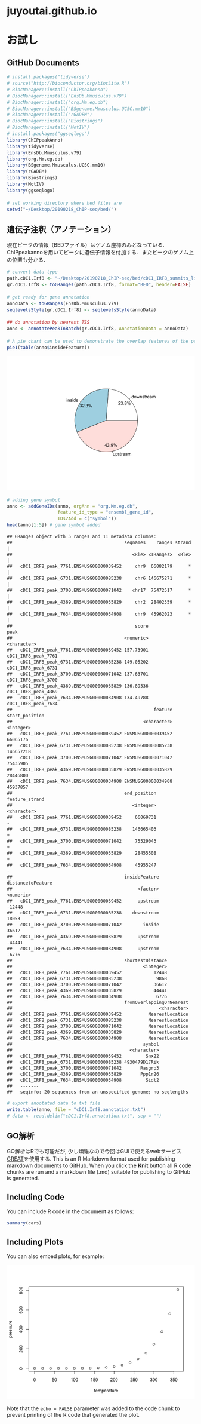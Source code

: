 # juyoutai.github.io
お試し
================

GitHub Documents
----------------

``` r
# install.packages("tidyverse")
# source("http://bioconductor.org/biocLite.R")
# BiocManager::install("ChIPpeakAnno")
# BiocManager::install("EnsDb.Mmusculus.v79")
# BiocManager::install("org.Mm.eg.db")
# BiocManager::install("BSgenome.Mmusculus.UCSC.mm10")
# BiocManager::install("rGADEM")
# BiocManager::install("Biostrings") 
# BiocManager::install("MotIV")
# install.packages("ggseqlogo")
library(ChIPpeakAnno)
library(tidyverse)
library(EnsDb.Mmusculus.v79)
library(org.Mm.eg.db)
library(BSgenome.Mmusculus.UCSC.mm10)
library(rGADEM)
library(Biostrings)
library(MotIV)
library(ggseqlogo)

# set working directory where bed files are
setwd("~/Desktop/20190218_ChIP-seq/bed/") 
```

遺伝子注釈（アノテーション）
----------------------------

現在ピークの情報（BEDファイル）はゲノム座標のみとなっている. ChIPpeakannoを用いてピークに遺伝子情報を付加する．またピークのゲノム上の位置も分かる．

``` r
# convert data type 
path.cDC1.Irf8 <- "~/Desktop/20190218_ChIP-seq/bed/cDC1_IRF8_summits_light_40.bed"
gr.cDC1.Irf8 <- toGRanges(path.cDC1.Irf8, format="BED", header=FALSE)

# get ready for gene annotation
annoData <- toGRanges(EnsDb.Mmusculus.v79)
seqlevelsStyle(gr.cDC1.Irf8) <- seqlevelsStyle(annoData)

## do annotation by nearest TSS
anno <- annotatePeakInBatch(gr.cDC1.Irf8, AnnotationData = annoData)

# A pie chart can be used to demonstrate the overlap features of the peaks.
pie1(table(anno$insideFeature))
```

![](github_test_files/figure-markdown_github/annotation-1.png)

``` r
# adding gene symbol
anno <- addGeneIDs(anno, orgAnn = "org.Mm.eg.db", 
                   feature_id_type = "ensembl_gene_id",
                   IDs2Add = c("symbol"))
head(anno[1:5]) # gene symbol added
```

    ## GRanges object with 5 ranges and 11 metadata columns:
    ##                                          seqnames    ranges strand |
    ##                                             <Rle> <IRanges>  <Rle> |
    ##   cDC1_IRF8_peak_7761.ENSMUSG00000039452     chr9  66082179      * |
    ##   cDC1_IRF8_peak_6731.ENSMUSG00000085238     chr6 146675271      * |
    ##   cDC1_IRF8_peak_3700.ENSMUSG00000071042    chr17  75472517      * |
    ##   cDC1_IRF8_peak_4369.ENSMUSG00000035829     chr2  28402359      * |
    ##   cDC1_IRF8_peak_7634.ENSMUSG00000034908     chr9  45962023      * |
    ##                                              score                peak
    ##                                          <numeric>         <character>
    ##   cDC1_IRF8_peak_7761.ENSMUSG00000039452 157.73901 cDC1_IRF8_peak_7761
    ##   cDC1_IRF8_peak_6731.ENSMUSG00000085238 149.05202 cDC1_IRF8_peak_6731
    ##   cDC1_IRF8_peak_3700.ENSMUSG00000071042 137.63701 cDC1_IRF8_peak_3700
    ##   cDC1_IRF8_peak_4369.ENSMUSG00000035829 136.89536 cDC1_IRF8_peak_4369
    ##   cDC1_IRF8_peak_7634.ENSMUSG00000034908 134.49788 cDC1_IRF8_peak_7634
    ##                                                     feature start_position
    ##                                                 <character>      <integer>
    ##   cDC1_IRF8_peak_7761.ENSMUSG00000039452 ENSMUSG00000039452       66065176
    ##   cDC1_IRF8_peak_6731.ENSMUSG00000085238 ENSMUSG00000085238      146657218
    ##   cDC1_IRF8_peak_3700.ENSMUSG00000071042 ENSMUSG00000071042       75435905
    ##   cDC1_IRF8_peak_4369.ENSMUSG00000035829 ENSMUSG00000035829       28446800
    ##   cDC1_IRF8_peak_7634.ENSMUSG00000034908 ENSMUSG00000034908       45937857
    ##                                          end_position feature_strand
    ##                                             <integer>    <character>
    ##   cDC1_IRF8_peak_7761.ENSMUSG00000039452     66069731              -
    ##   cDC1_IRF8_peak_6731.ENSMUSG00000085238    146665403              +
    ##   cDC1_IRF8_peak_3700.ENSMUSG00000071042     75529043              +
    ##   cDC1_IRF8_peak_4369.ENSMUSG00000035829     28455508              +
    ##   cDC1_IRF8_peak_7634.ENSMUSG00000034908     45955247              -
    ##                                          insideFeature distancetoFeature
    ##                                               <factor>         <numeric>
    ##   cDC1_IRF8_peak_7761.ENSMUSG00000039452      upstream            -12448
    ##   cDC1_IRF8_peak_6731.ENSMUSG00000085238    downstream             18053
    ##   cDC1_IRF8_peak_3700.ENSMUSG00000071042        inside             36612
    ##   cDC1_IRF8_peak_4369.ENSMUSG00000035829      upstream            -44441
    ##   cDC1_IRF8_peak_7634.ENSMUSG00000034908      upstream             -6776
    ##                                          shortestDistance
    ##                                                 <integer>
    ##   cDC1_IRF8_peak_7761.ENSMUSG00000039452            12448
    ##   cDC1_IRF8_peak_6731.ENSMUSG00000085238             9868
    ##   cDC1_IRF8_peak_3700.ENSMUSG00000071042            36612
    ##   cDC1_IRF8_peak_4369.ENSMUSG00000035829            44441
    ##   cDC1_IRF8_peak_7634.ENSMUSG00000034908             6776
    ##                                          fromOverlappingOrNearest
    ##                                                       <character>
    ##   cDC1_IRF8_peak_7761.ENSMUSG00000039452          NearestLocation
    ##   cDC1_IRF8_peak_6731.ENSMUSG00000085238          NearestLocation
    ##   cDC1_IRF8_peak_3700.ENSMUSG00000071042          NearestLocation
    ##   cDC1_IRF8_peak_4369.ENSMUSG00000035829          NearestLocation
    ##   cDC1_IRF8_peak_7634.ENSMUSG00000034908          NearestLocation
    ##                                                 symbol
    ##                                            <character>
    ##   cDC1_IRF8_peak_7761.ENSMUSG00000039452         Snx22
    ##   cDC1_IRF8_peak_6731.ENSMUSG00000085238 4930479D17Rik
    ##   cDC1_IRF8_peak_3700.ENSMUSG00000071042       Rasgrp3
    ##   cDC1_IRF8_peak_4369.ENSMUSG00000035829       Ppp1r26
    ##   cDC1_IRF8_peak_7634.ENSMUSG00000034908         Sidt2
    ##   -------
    ##   seqinfo: 20 sequences from an unspecified genome; no seqlengths

``` r
# export anootated data to txt file
write.table(anno, file = "cDC1.Irf8.annotation.txt")
# data <- read.delim("cDC1.Irf8.annotation.txt", sep = "")
```

GO解析
------

GO解析はRでも可能だが, 少し煩雑なので今回はGUIで使えるwebサービス[GREAT](http://great.stanford.edu/public/html/)を使用する. This is an R Markdown format used for publishing markdown documents to GitHub. When you click the **Knit** button all R code chunks are run and a markdown file (.md) suitable for publishing to GitHub is generated.

Including Code
--------------

You can include R code in the document as follows:

``` r
summary(cars)
```

Including Plots
---------------

You can also embed plots, for example:

![](github_test_files/figure-markdown_github/pressure-1.png)

Note that the `echo = FALSE` parameter was added to the code chunk to prevent printing of the R code that generated the plot.
